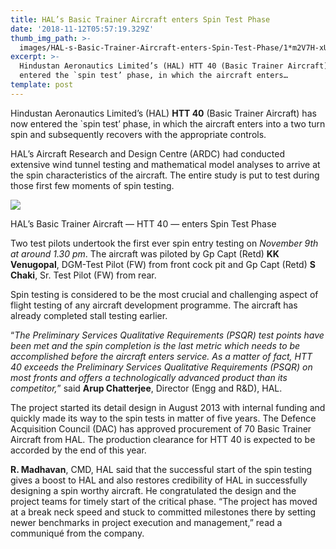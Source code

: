 ```yaml
---
title: HAL’s Basic Trainer Aircraft enters Spin Test Phase
date: '2018-11-12T05:57:19.329Z'
thumb_img_path: >-
  images/HAL-s-Basic-Trainer-Aircraft-enters-Spin-Test-Phase/1*m2V7H-xUYZ8IpSBG6C7ygg.jpeg
excerpt: >-
  Hindustan Aeronautics Limited’s (HAL) HTT 40 (Basic Trainer Aircraft) has now
  entered the `spin test’ phase, in which the aircraft enters…
template: post
---
```

Hindustan Aeronautics Limited’s (HAL) **HTT 40** (Basic Trainer Aircraft) has now entered the \`spin test’ phase, in which the aircraft enters into a two turn spin and subsequently recovers with the appropriate controls.

HAL’s Aircraft Research and Design Centre (ARDC) had conducted extensive wind tunnel testing and mathematical model analyses to arrive at the spin characteristics of the aircraft. The entire study is put to test during those first few moments of spin testing.

![](/images/HAL-s-Basic-Trainer-Aircraft-enters-Spin-Test-Phase/1*m2V7H-xUYZ8IpSBG6C7ygg.jpeg)

<figcaption>HAL’s Basic Trainer Aircraft — HTT 40 — enters Spin Test&nbsp;Phase</figcaption>

Two test pilots undertook the first ever spin entry testing on *November 9th at around 1.30 pm*. The aircraft was piloted by Gp Capt (Retd) **KK Venugopal**, DGM-Test Pilot (FW) from front cock pit and Gp Capt (Retd) **S Chaki**, Sr. Test Pilot (FW) from rear.

Spin testing is considered to be the most crucial and challenging aspect of flight testing of any aircraft development programme. The aircraft has already completed stall testing earlier.

“*The Preliminary Services Qualitative Requirements (PSQR) test points have been met and the spin completion is the last metric which needs to be accomplished before the aircraft enters service.* *As a matter of fact, HTT 40 exceeds the Preliminary Services Qualitative Requirements (PSQR) on most fronts and offers a technologically advanced product than its competitor,*” said **Arup Chatterjee**, Director (Engg and R&D), HAL.

The project started its detail design in August 2013 with internal funding and quickly made its way to the spin tests in matter of five years. The Defence Acquisition Council (DAC) has approved procurement of 70 Basic Trainer Aircraft from HAL. The production clearance for HTT 40 is expected to be accorded by the end of this year.

**R. Madhavan**, CMD, HAL said that the successful start of the spin testing gives a boost to HAL and also restores credibility of HAL in successfully designing a spin worthy aircraft. He congratulated the design and the project teams for timely start of the critical phase. “The project has moved at a break neck speed and stuck to committed milestones there by setting newer benchmarks in project execution and management,” read a communiqué from the company.
